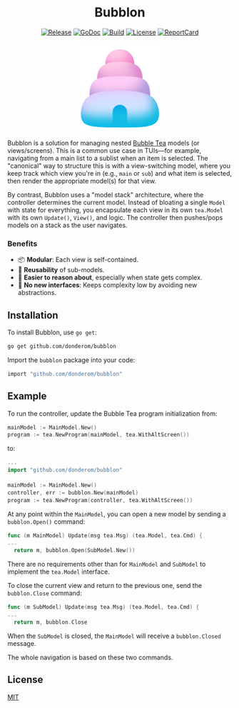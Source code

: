<div align="center">

# Bubblon

[![Release](https://img.shields.io/github/v/release/donderom/bubblon.svg?style=flat-square&color=019aca)](https://github.com/donderom/bubblon/releases)
[![GoDoc](https://img.shields.io/badge/go.dev-docs-01ade3?style=flat-square&logo=go)](https://pkg.go.dev/github.com/donderom/bubblon)
[![Build](https://img.shields.io/github/actions/workflow/status/donderom/bubblon/build.yml?style=flat-square&logo=github&color=b199da)](https://github.com/donderom/bubblon/actions/workflows/build.yml)
[![License](https://img.shields.io/badge/license-MIT-fec4e2?style=flat-square)](https://github.com/donderom/bubblon/blob/main/LICENSE)
[![ReportCard](https://goreportcard.com/badge/github.com/donderom/bubblon?style=flat-square)](https://goreportcard.com/report/donderom/bubblon)

<img src="logo.png" width="200" alt="The Bubblon Logo">
</div>

Bubblon is a solution for managing nested [Bubble Tea](https://github.com/charmbracelet/bubbletea) models (or views/screens). This is a common use case in TUIs—for example, navigating from a main list to a sublist when an item is selected. The "canonical" way to structure this is with a view-switching model, where you keep track which view you're in (e.g., `main` or `sub`) and what item is selected, then render the appropriate model(s) for that view.

 By contrast, Bubblon uses a "model stack" architecture, where the controller determines the current model. Instead of bloating a single `Model` with state for everything, you encapsulate each view in its own `tea.Model` with its own `Update()`, `View()`, and logic. The controller then pushes/pops models on a stack as the user navigates.

### Benefits
* 📦 **Modular**: Each view is self-contained.
* 🔁 **Reusability** of sub-models.
* 🧠 **Easier to reason about**, especially when state gets complex.
* 🚫 **No new interfaces**: Keeps complexity low by avoiding new abstractions.

## Installation

To install Bubblon, use `go get`:

```sh
go get github.com/donderom/bubblon
```

Import the `bubblon` package into your code:

```sh
import "github.com/donderom/bubblon"
```

## Example
To run the controller, update the Bubble Tea program initialization from:

```go
mainModel := MainModel.New()
program := tea.NewProgram(mainModel, tea.WithAltScreen()) 
```

to:

```go
...
import "github.com/donderom/bubblon"
 
mainModel := MainModel.New()
controller, err := bubblon.New(mainModel)
program := tea.NewProgram(controller, tea.WithAltScreen()) 
```

At any point within the `MainModel`, you can open a new model by sending a `bubblon.Open()` command:

```go
func (m MainModel) Update(msg tea.Msg) (tea.Model, tea.Cmd) {
...
  return m, bubblon.Open(SubModel.New())
```

There are no requirements other than for `MainModel` and `SubModel` to implement the `tea.Model` interface.

To close the current view and return to the previous one, send the `bubblon.Close` command:

```go
func (m SubModel) Update(msg tea.Msg) (tea.Model, tea.Cmd) {
...
  return m, bubblon.Close
```

When the `SubModel` is closed, the `MainModel` will receive a `bubblon.Closed` message.

The whole navigation is based on these two commands.

## License

[MIT](https://github.com/donderom/bubblon/raw/main/LICENSE)
